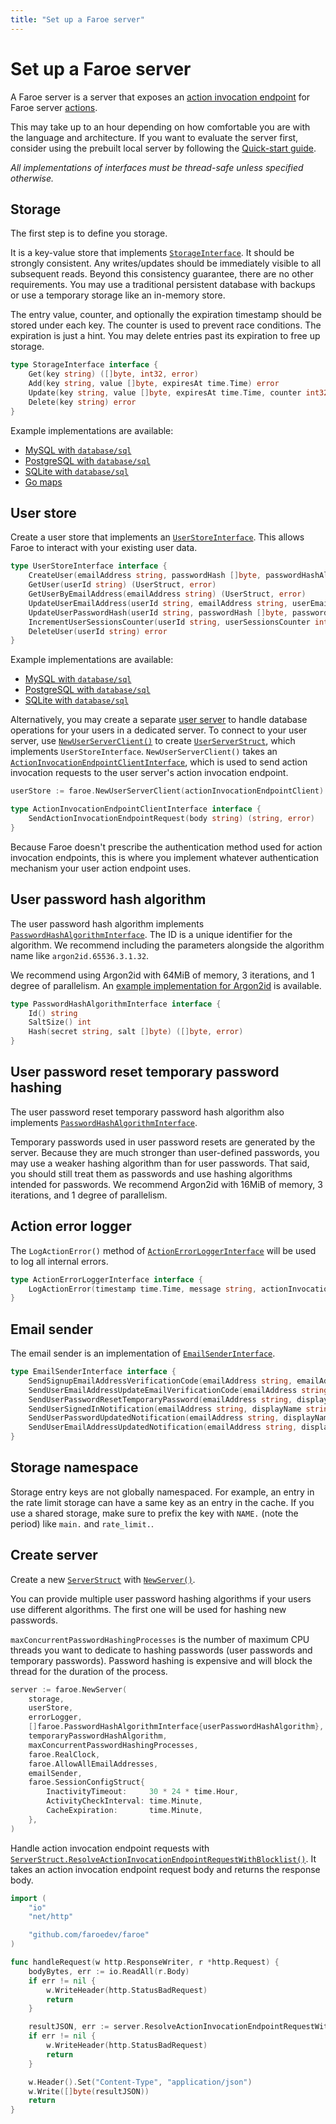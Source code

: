 ```yaml
---
title: "Set up a Faroe server"
---
```


# Set up a Faroe server

A Faroe server is a server that exposes an [action invocation endpoint](/references/action-invocation-endpoint) for Faroe server [actions](/concepts/actions).

This may take up to an hour depending on how comfortable you are with the language and architecture. If you want to evaluate the server first, consider using the prebuilt local server by following the [Quick-start guide](/faroe-server/quickstart-guide).

_All implementations of interfaces must be thread-safe unless specified otherwise._

## Storage

The first step is to define you storage.

It is a key-value store that implements [`StorageInterface`](https://pkg.go.dev/github.com/faroedev/faroe#StorageInterface). It should be strongly consistent. Any writes/updates should be immediately visible to all subsequent reads. Beyond this consistency guarantee, there are no other requirements. You may use a traditional persistent database with backups or use a temporary storage like an in-memory store.

The entry value, counter, and optionally the expiration timestamp should be stored under each key. The counter is used to prevent race conditions. The expiration is just a hint. You may delete entries past its expiration to free up storage.

```go
type StorageInterface interface {
	Get(key string) ([]byte, int32, error)
	Add(key string, value []byte, expiresAt time.Time) error
	Update(key string, value []byte, expiresAt time.Time, counter int32) error
	Delete(key string) error
}
```

Example implementations are available:

- [MySQL with `database/sql`](https://code.faroe.dev/faroe-storage-sql-mysql)
- [PostgreSQL with `database/sql`](https://code.faroe.dev/faroe-storage-sql-postgresql)
- [SQLite with `database/sql`](https://code.faroe.dev/faroe-storage-sql-sqlite)
- [Go maps](https://code.faroe.dev/faroe-storage-map)

## User store

Create a user store that implements an [`UserStoreInterface`](https://pkg.go.dev/github.com/faroedev/faroe#UserStoreInterface). This allows Faroe to interact with your existing user data.

```go
type UserStoreInterface interface {
	CreateUser(emailAddress string, passwordHash []byte, passwordHashAlgorithmId string, passwordSalt []byte) (UserStruct, error)
	GetUser(userId string) (UserStruct, error)
	GetUserByEmailAddress(emailAddress string) (UserStruct, error)
	UpdateUserEmailAddress(userId string, emailAddress string, userEmailAddressCounter int32) error
	UpdateUserPasswordHash(userId string, passwordHash []byte, passwordHashAlgorithmId string, passwordSalt []byte, userPasswordHashCounter int32) error
	IncrementUserSessionsCounter(userId string, userSessionsCounter int32) error
	DeleteUser(userId string) error
}
```

Example implementations are available:

- [MySQL with `database/sql`](https://code.faroe.dev/faroe-user-store-sql-mysql)
- [PostgreSQL with `database/sql`](https://code.faroe.dev/faroe-user-store-sql-postgresql)
- [SQLite with `database/sql`](https://code.faroe.dev/faroe-user-store-sql-sqlite)

Alternatively, you may create a separate [user server](/user-server/overview) to handle database operations for your users in a dedicated server. To connect to your user server, use  [`NewUserServerClient()`](https://pkg.go.dev/github.com/faroedev/faroe#NewUserServerClient) to create [`UserServerStruct`](https://pkg.go.dev/github.com/faroedev/faroe#UserServerStruct), which implements `UserStoreInterface`. `NewUserServerClient()` takes an [`ActionInvocationEndpointClientInterface`](https://pkg.go.dev/github.com/faroedev/faroe#ActionInvocationEndpointClientInterface), which is used to send action invocation requests to the user server's action invocation endpoint.

```go
userStore := faroe.NewUserServerClient(actionInvocationEndpointClient)
```

```go
type ActionInvocationEndpointClientInterface interface {
	SendActionInvocationEndpointRequest(body string) (string, error)
}
```

Because Faroe doesn't prescribe the authentication method used for action invocation endpoints, this is where you implement whatever authentication mechanism your user action endpoint uses.

## User password hash algorithm

The user password hash algorithm implements [`PasswordHashAlgorithmInterface`](https://pkg.go.dev/github.com/faroedev/faroe#PasswordHashAlgorithmInterface). The ID is a unique identifier for the algorithm. We recommend including the parameters alongside the algorithm name like `argon2id.65536.3.1.32`.

We recommend using Argon2id with 64MiB of memory, 3 iterations, and 1 degree of parallelism. An [example implementation for Argon2id](https://code.faroe.dev/faroe-password-hash-algorithm-argon2) is available.

```go
type PasswordHashAlgorithmInterface interface {
	Id() string
	SaltSize() int
	Hash(secret string, salt []byte) ([]byte, error)
}
```

## User password reset temporary password hashing

The user password reset temporary password hash algorithm also implements [`PasswordHashAlgorithmInterface`](https://pkg.go.dev/github.com/faroedev/faroe#PasswordHashAlgorithmInterface).

Temporary passwords used in user password resets are generated by the server. Because they are much stronger than user-defined passwords, you may use a weaker hashing algorithm than for user passwords. That said, you should still treat them as passwords and use hashing algorithms intended for passwords. We recommend Argon2id with 16MiB of memory, 3 iterations, and 1 degree of parallelism.

## Action error logger

The `LogActionError()` method of [`ActionErrorLoggerInterface`](https://pkg.go.dev/github.com/faroedev/faroe#ActionErrorLoggerInterface) will be used to log all internal errors.

```go
type ActionErrorLoggerInterface interface {
	LogActionError(timestamp time.Time, message string, actionInvocationId string, action string)
}
```

## Email sender

The email sender is an implementation of [`EmailSenderInterface`](https://pkg.go.dev/github.com/faroedev/faroe#EmailSenderInterface).

```go
type EmailSenderInterface interface {
	SendSignupEmailAddressVerificationCode(emailAddress string, emailAddressVerificationCode string) error
	SendUserEmailAddressUpdateEmailVerificationCode(emailAddress string, displayName string, emailAddressVerificationCode string) error
	SendUserPasswordResetTemporaryPassword(emailAddress string, displayName string, temporaryPassword string) error
	SendUserSignedInNotification(emailAddress string, displayName string, timestamp time.Time) error
	SendUserPasswordUpdatedNotification(emailAddress string, displayName string, timestamp time.Time) error
	SendUserEmailAddressUpdatedNotification(emailAddress string, displayName string, newEmailAddress string, timestamp time.Time) error
}
```

## Storage namespace

Storage entry keys are not globally namespaced. For example, an entry in the rate limit storage can have a same key as an entry in the cache. If you use a shared storage, make sure to prefix the key with `NAME.` (note the period) like `main.` and `rate_limit.`.

## Create server

Create a new [`ServerStruct`](https://pkg.go.dev/github.com/faroedev/faroe#ServerStruct) with [`NewServer()`](https://pkg.go.dev/github.com/faroedev/faroe#NewServer).

You can provide multiple user password hashing algorithms if your users use different algorithms. The first one will be used for hashing new passwords.

`maxConcurrentPasswordHashingProcesses` is the number of maximum CPU threads you want to dedicate to hashing passwords (user passwords and temporary passwords). Password hashing is expensive and will block the thread for the duration of the process.

```go
server := faroe.NewServer(
	storage,
	userStore,
	errorLogger,
	[]faroe.PasswordHashAlgorithmInterface{userPasswordHashAlgorithm},
	temporaryPasswordHashAlgorithm,
	maxConcurrentPasswordHashingProcesses,
	faroe.RealClock,
	faroe.AllowAllEmailAddresses,
	emailSender,
	faroe.SessionConfigStruct{
		InactivityTimeout:     30 * 24 * time.Hour,
		ActivityCheckInterval: time.Minute,
		CacheExpiration:       time.Minute,
	},
)
```

Handle action invocation endpoint requests with [`ServerStruct.ResolveActionInvocationEndpointRequestWithBlocklist()`](https://pkg.go.dev/github.com/faroedev/faroe#ServerStruct.ResolveActionInvocationEndpointRequestWithBlocklist). It takes an action invocation endpoint request body and returns the response body.

```go
import (
    "io"
	"net/http"

    "github.com/faroedev/faroe"
)

func handleRequest(w http.ResponseWriter, r *http.Request) {
    bodyBytes, err := io.ReadAll(r.Body)
	if err != nil {
		w.WriteHeader(http.StatusBadRequest)
		return
	}

	resultJSON, err := server.ResolveActionInvocationEndpointRequestWithBlocklist(string(bodyBytes), nil)
	if err != nil {
		w.WriteHeader(http.StatusBadRequest)
		return
	}

	w.Header().Set("Content-Type", "application/json")
	w.Write([]byte(resultJSON))
	return
}
```
